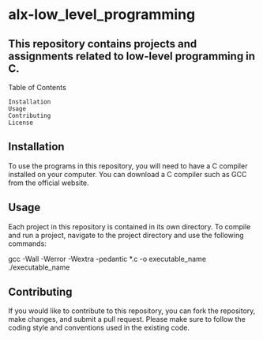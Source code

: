 # alx-low_level_programming

## This repository contains projects and assignments related to low-level programming in C.
Table of Contents

    Installation
    Usage
    Contributing
    License

## Installation
To use the programs in this repository, you will need to have a C compiler installed on your computer. You can download a C compiler such as GCC from the official website.

## Usage
Each project in this repository is contained in its own directory. To compile and run a project, navigate to the project directory and use the following commands:

gcc -Wall -Werror -Wextra -pedantic *.c -o executable_name
./executable_name

## Contributing
If you would like to contribute to this repository, you can fork the repository, make changes, and submit a pull request. Please make sure to follow the coding style and conventions used in the existing code.
